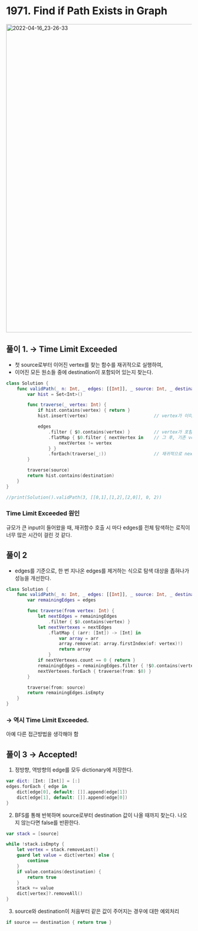 # **1971. Find if Path Exists in Graph**

<img width="835" alt="2022-04-16_23-26-33" src="https://user-images.githubusercontent.com/72993238/163678866-d7bfc6eb-f22d-4ecc-af72-9299e15d7276.png">

## 풀이 1. → **Time Limit Exceeded**

- 첫 source로부터 이어진 vertex를 찾는 함수를 재귀적으로 실행하여,
- 이어진 모든 원소들 중에 destination이 포함되어 있는지 찾는다.

```swift
class Solution {
    func validPath(_ n: Int, _ edges: [[Int]], _ source: Int, _ destination: Int) -> Bool {
        var hist = Set<Int>()

        func traverse(_ vertex: Int) {
            if hist.contains(vertex) { return }
            hist.insert(vertex)                         // vertex가 이미 지나온 vertex인지를 검사하고, 새로운 vertex라면 hist에 추가한다.

            edges
                .filter { $0.contains(vertex) }         // vertex가 포함된 edges만 찾는다
                .flatMap { $0.filter { nextVertex in    // 그 후, 기존 vertex에서 edges를 통해 연결된 다음 vertex들의 배열을 만든다.
                    nextVertex != vertex
                } }
                .forEach(traverse(_:))                  // 재귀적으로 nextVertex들을 다시 traverse한다.
        }

        traverse(source)
        return hist.contains(destination)
    }
}

//print(Solution().validPath(3, [[0,1],[1,2],[2,0]], 0, 2))
```

### **Time Limit Exceeded 원인**

규모가 큰 input이 들어왔을 때, 재귀함수 호출 시 마다 edges를 전체 탐색하는 로직이 너무 많은 시간이 걸린 것 같다.

## 풀이 2

- edges를 기준으로, 한 번 지나온 edges를 제거하는 식으로 탐색 대상을 좁혀나가 성능을 개선한다.

```swift
class Solution {
    func validPath(_ n: Int, _ edges: [[Int]], _ source: Int, _ destination: Int) -> Bool {
        var remainingEdges = edges

        func traverse(from vertex: Int) {
            let nextEdges = remainingEdges
                .filter { $0.contains(vertex) }
            let nextVertexes = nextEdges
                .flatMap { (arr: [Int]) -> [Int] in
                    var array = arr
                    array.remove(at: array.firstIndex(of: vertex)!)
                    return array
                }
            if nextVertexes.count == 0 { return }
            remainingEdges = remainingEdges.filter { !$0.contains(vertex) }
            nextVertexes.forEach { traverse(from: $0) }
        }

        traverse(from: source)
        return remainingEdges.isEmpty
    }
}
```

### → 역시 **Time Limit Exceeded.**

아예 다른 접근방법을 생각해야 함

## 풀이 3 → Accepted!

1. 정방향, 역방향의 edge를 모두 dictionary에 저장한다.

```swift
var dict: [Int: [Int]] = [:]
edges.forEach { edge in
    dict[edge[0], default: []].append(edge[1])
    dict[edge[1], default: []].append(edge[0])
}
```

2. BFS를 통해 반복하며 source로부터 destination 값이 나올 때까지 찾는다.
나오지 않는다면 false를 반환한다.

```swift
var stack = [source]

while !stack.isEmpty {
    let vertex = stack.removeLast()
    guard let value = dict[vertex] else {
        continue
    }
    if value.contains(destination) {
        return true
    }
    stack += value
    dict[vertex]?.removeAll()
}
```

3. source와 destination이 처음부터 같은 값이 주어지는 경우에 대한 예외처리
```swift
if source == destination { return true }
```
